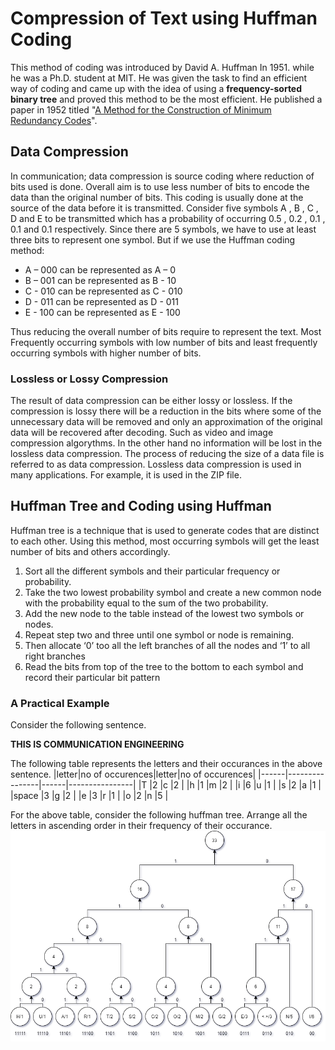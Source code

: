 # Compression of Text using Huffman Coding
This method of coding was introduced by David A. Huffman  In 1951. while he was a Ph.D. student at MIT. He was given the task to find an efficient way of coding and came up with the idea of using a **frequency-sorted binary tree** and proved this method to be the most efficient. He published a paper in 1952 titled "[A Method for the Construction of Minimum Redundancy Codes](http://compression.ru/download/articles/huff/huffman_1952_minimum-redundancy-codes.pdf)".

## Data Compression
In communication; data compression is source coding where reduction of bits used is done. Overall aim is to use less number of bits to encode the data than the original number of bits. This coding is usually done at the source of the data before it is transmitted.
Consider five symbols A , B , C , D and E to be transmitted which has a probability of occurring 0.5 , 0.2 , 0.1 , 0.1 and 0.1 respectively. Since there are 5 symbols, we have to use at least three bits to represent one symbol. But if we use the Huffman coding method:   

- A – 000 can be represented as A – 0                                               
- B – 001 can be represented as B - 10 
- C - 010 can be represented as C - 010 
- D - 011 can be represented as D - 011
- E - 100 can be represented as E - 100 

Thus reducing the overall number of bits require to represent the text. Most Frequently occurring symbols with low number of bits and least frequently occurring symbols with higher number of bits.

### Lossless or Lossy Compression
The result of data compression can be either lossy or lossless. If the compression is lossy there will be a reduction in the bits where some of the unnecessary data will be removed and only an approximation of the original data will be recovered after decoding. Such as video and image compression algorythms.
In the other hand no information will be lost in the lossless data compression. The process of reducing the size of a data file is referred to as data compression. Lossless data compression is used in many applications. For example, it is used in the ZIP file.

## Huffman Tree and Coding using Huffman
Huffman tree is a technique that is used to generate codes that are distinct to each other. Using this method, most occurring symbols will get the least number of bits and others accordingly.
1. Sort all the different symbols and their particular frequency or probability. 
2. Take the two lowest probability symbol and create a new common node with the probability equal to the sum of the two probability. 
3. Add the new node to the table instead of the lowest two symbols or nodes. 
4. Repeat step two and three until one symbol or node is remaining. 
5. Then allocate ‘0’ too all the left branches of all the nodes and ‘1’ to all right branches
6. Read the bits from top of the tree to the bottom to each symbol and record their particular bit pattern 

### A Practical Example
Consider the following sentence.

**THIS IS COMMUNICATION ENGINEERING**

The following table represents the letters and their occurances in the above sentence.
|letter|no of occurences|letter|no of occurences|
|------|----------------|------|----------------|
|T     |2               |c     |2               |
|h     |1               |m     |2               |
|i     |6               |u     |1               |
|s     |2               |a     |1               |
|space |3               |g     |2               |
|e     |3               |r     |1               |
|o     |2               |n     |5               |

For the above table, consider the following huffman tree. Arrange all the letters in ascending order in their frequency of their occurance.
![Huffman Tree Sample](images/huffman_diagram.png)

